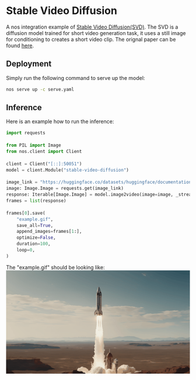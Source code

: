 # Stable Video Diffusion
A nos integration example of [Stable Video Diffusion(SVD)](https://github.com/Stability-AI/generative-models). The SVD is a diffusion model trained for short video generation task, it uses a still image for conditioning to creates a short video clip.
The orignal paper can be found [here](https://stability.ai/research/stable-video-diffusion-scaling-latent-video-diffusion-models-to-large-datasets).

## Deployment
Simply run the following command to serve up the model:
``` bash
nos serve up -c serve.yaml
```

## Inference
Here is an example how to run the inference:
``` python
import requests

from PIL import Image
from nos.client import Client

client = Client("[::]:50051")
model = client.Module("stable-video-diffusion")

image_link = "https://huggingface.co/datasets/huggingface/documentation-images/resolve/main/diffusers/svd/rocket.png?download=true"
image: Image.Image = requests.get(image_link)
response: Iterable[Image.Image] = model.image2video(image=image, _stream=True)
frames = list(response)

frames[0].save(
    "example.gif",
    save_all=True,
    append_images=frames[1:],
    optimize=False,
    duration=100,
    loop=0,
)
```
The "example.gif" should be looking like:
![output example](./example.gif)

